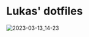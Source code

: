 # Lukas' dotfiles
![2023-03-13_14-23](https://user-images.githubusercontent.com/33397865/224712462-4d14f367-13d6-454f-8751-d1f95d121221.png)
